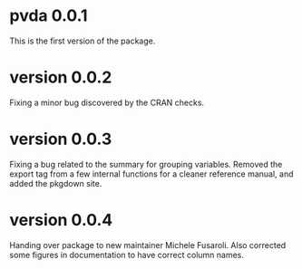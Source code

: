 # pvda 0.0.1 
This is the first version of the package. 

# version 0.0.2 
Fixing a minor bug discovered by the CRAN checks. 

# version 0.0.3
Fixing a bug related to the summary for grouping variables. Removed the export tag from a few internal functions for a cleaner reference manual, and added the pkgdown site.

# version 0.0.4
Handing over package to new maintainer Michele Fusaroli. Also corrected some figures in documentation to have correct column names.

